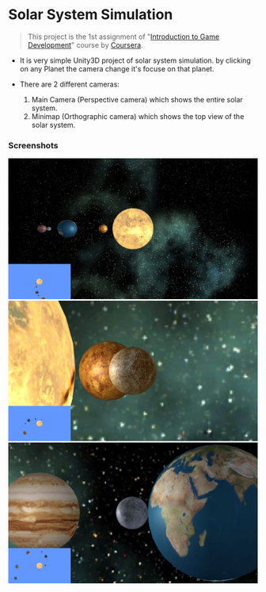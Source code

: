 # Solar System Simulation
> This project is the 1st assignment of "[Introduction to Game Development](https://www.coursera.org/learn/game-development?specialization=game-development)" course by [Coursera](https://www.coursera.org/).

- It is very simple Unity3D project of solar system simulation. by clicking on any  Planet the camera change it's focuse on that planet.

- There are 2 different cameras:
    1. Main Camera (Perspective camera) which shows the entire solar system.
    2. Minimap (Orthographic camera) which shows the top view of the solar system.

### Screenshots

![screenshot 1](./screenshots/1.jpg)
![screenshot 2](./screenshots/2.jpg)
![screenshot 3](./screenshots/3.jpg)

